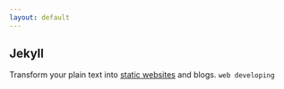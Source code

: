 ```yaml
---
layout: default
---
```


## Jekyll

Transform your plain text into [static websites](https://jekyllrb.com/) and blogs. `web developing`